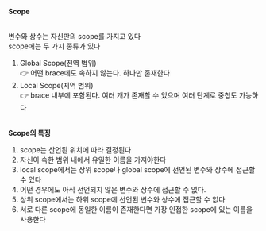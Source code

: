 **Scope**<br/><br/>

변수와 상수는 자신만의 scope를 가지고 있다<br/>
scope에는 두 가지 종류가 있다<br/>
1. Global Scope(전역 범위)<br/>
👉 어떤 brace에도 속하지 않는다. 하나만 존재한다<br/>
2. Local Scope(지역 범위)<br/>
👉 brace 내부에 포함된다. 여러 개가 존재할 수 있으며 여러 단계로 중첩도 가능하다<br/><br/>

**Scope의 특징**<br/>
1. scope는 산언된 위치에 따라 결정된다<br/>
2. 자신이 속한 범위 내에서 유일한 이름을 가져야한다<br/>
3. local scope에서는 상위 scope나 global scope에 선언된 변수와 상수에 접근할 수 있다<br/>
4. 어떤 경우에도 아직 선언되지 않은 변수와 상수에 접근할 수 없다.<br/>
5. 상위 scope에서는 하위 scope에 선언된 변수와 상수에 접근할 수 없다<br/>
6. 서로 다른 scope에 동일한 이름이 존재한다면 가장 인접한 scope에 있는 이름을 사용한다